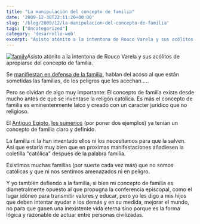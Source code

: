 ```yaml
---
title: "La manipulación del concepto de familia"
date: '2009-12-30T22:11:20+00:00'
slug: '/blog/2009/12/la-manipulacion-del-concepto-de-familia'
tags: ["Uncategorized"]
category: 'desarrollo-web'
excerpt: "Asisto atónito a la intentona de Rouco Varela y sus acólitos de apropiarse del concepto de familia."
---
```

[![](http://static.squarespace.com/static/5303797ae4b0c6ad9e43f072/5303ce80e4b0400995a883d6/5303cf2be4b0400995a88a92/1392758571264/family1.jpg?format=original "family")](http://static.squarespace.com/static/5303797ae4b0c6ad9e43f072/5303ce80e4b0400995a883d6/5303cf2be4b0400995a88a8f/1392758571079/family1.jpg?format=original)Asisto atónito a la intentona de Rouco Varela y sus acólitos de apropiarse del concepto de familia.

Se [manifiestan en defensa de la familia](http://www.publico.es/agencias/efe/281160/miles/personas/arropan/rouco/misa/familias), hablan del acoso al que están sometidas las familias, de los peligros que les acechan.....

Pero se olvidan de algo muy importante: El concepto de familia existe desde mucho antes de que se inventase la religón católica. Es más el concepto de familia es eminentenmente laico y creado con un caracter jurídico que no religioso.

El [Antiguo Egipto](http://www.egiptomania.com/vidacotidiana/infancia.htm), [los sumerios](http://www.portalplanetasedna.com.ar/sumerios.htm) (por poner dos ejemplos) ya tenían un concepto de familia claro y definido.

La familia ni la han inventado ellos ni los necesitamos para que la salven. Así que estaría muy bien que en proximas manifestaciones añadiesen la coletilla "católica" después de la palabra familia.

Existimos muchas familias (por suerte cada vez más) que no somos católicas y que ni nos sentimos amenazados ni en peligro.

Y yo también defiendo a la familia, si bien mi concepto de familia es diametralmente opuesto al que propugna la conferencia episcopal, como el lugar idóneo para transmitir valores y educar, pero yo les digo a mis hijos que deben intentar ayudar a los demás y en su medida, mejorar el mundo, no para que ganen una inexistente vida eterna sino porque es la forma lógica y razonable de actuar entre personas civilizadas.
